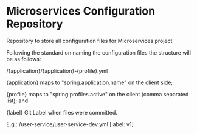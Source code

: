# Microservices Configuration Repository

Repository to store all configuration files for Microservices project

Following the standard on naming the configuration files the structure will be as follows:

/{application}/{application}-{profile}.yml

{application} maps to "spring.application.name" on the client side;

{profile} maps to "spring.profiles.active" on the client (comma separated list); and

{label} Git Label when files were committed.

E.g.:
/user-service/user-service-dev.yml [label: v1]